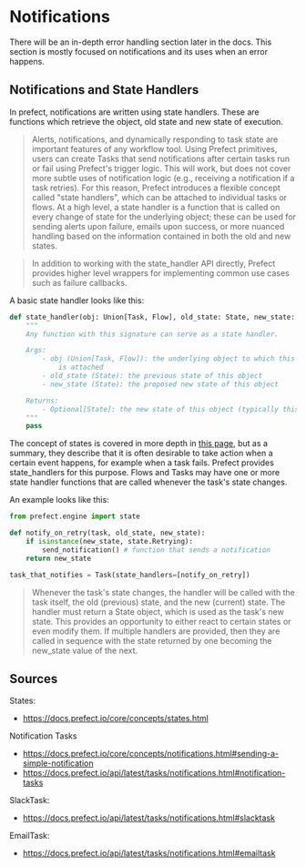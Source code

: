 # Notifications

There will be an in-depth error handling section
later in the docs. This section is mostly focused
on notifications and its uses when an error happens.

## Notifications and State Handlers
In prefect, notifications are written using state
handlers. These are functions which retrieve the object,
old state and new state of execution.

>Alerts, notifications, and dynamically responding to task state are
> important features of any workflow tool. Using Prefect primitives,
> users can create Tasks that send notifications after certain tasks
> run or fail using Prefect's trigger logic. This will work, but
> does not cover more subtle uses of notification logic (e.g.,
> receiving a notification if a task retries). For this reason,
> Prefect introduces a flexible concept called "state handlers",
> which can be attached to individual tasks or flows. At a high
> level, a state handler is a function that is called on every change
> of state for the underlying object; these can be used for sending
> alerts upon failure, emails upon success, or more nuanced handling
> based on the information contained in both the old and new states.

>In addition to working with the state_handler API directly, Prefect
> provides higher level wrappers for implementing common use cases
> such as failure callbacks.

A basic state handler looks like this:

```python
def state_handler(obj: Union[Task, Flow], old_state: State, new_state: State) -> Optional[State]:
    """
    Any function with this signature can serve as a state handler.

    Args:
        - obj (Union[Task, Flow]): the underlying object to which this state handler
            is attached
        - old_state (State): the previous state of this object
        - new_state (State): the proposed new state of this object

    Returns:
        - Optional[State]: the new state of this object (typically this is just `new_state`)
    """
    pass
```

The concept of states is covered in more depth in [this page](https://docs.prefect.io/core/concepts/states.html),
but as a summary, they describe that it is often desirable
to take action when a certain event happens, for example
when a task fails. Prefect provides state_handlers for this
purpose. Flows and Tasks may have one or more state handler
functions that are called whenever the task's state changes.

An example looks like this:

```python
from prefect.engine import state

def notify_on_retry(task, old_state, new_state):
    if isinstance(new_state, state.Retrying):
        send_notification() # function that sends a notification
    return new_state

task_that_notifies = Task(state_handlers=[notify_on_retry])
```

>Whenever the task's state changes, the handler will be called
> with the task itself, the old (previous) state, and the new
> (current) state. The handler must return a State object,
> which is used as the task's new state. This provides an
> opportunity to either react to certain states or even modify
> them. If multiple handlers are provided, then they are called
> in sequence with the state returned by one becoming the
> new_state value of the next.

## Sources
States:
- https://docs.prefect.io/core/concepts/states.html

Notification Tasks
- https://docs.prefect.io/core/concepts/notifications.html#sending-a-simple-notification
- https://docs.prefect.io/api/latest/tasks/notifications.html#notification-tasks

SlackTask:
- https://docs.prefect.io/api/latest/tasks/notifications.html#slacktask

EmailTask:
- https://docs.prefect.io/api/latest/tasks/notifications.html#emailtask
